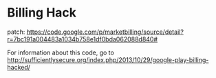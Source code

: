 Billing Hack
============

patch:
https://code.google.com/p/marketbilling/source/detail?r=7bc191a004483a1034b758e1df0bda062088d840#


For information about this code, go to http://sufficientlysecure.org/index.php/2013/10/29/google-play-billing-hacked/
